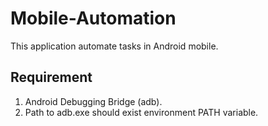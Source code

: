 # Mobile-Automation
 
This application automate tasks in Android mobile.

## Requirement
1. Android Debugging Bridge (adb).
2. Path to adb.exe should exist environment PATH variable.